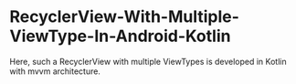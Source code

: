 # RecyclerView-With-Multiple-ViewType-In-Android-Kotlin
Here, such a RecyclerView with multiple ViewTypes is developed in Kotlin with mvvm architecture.
